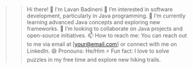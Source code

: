 >>Hi there! 👋 I'm Lavan Badineni
>👀 I’m interested in software development, particularly in Java programming.
>🌱 I’m currently learning advanced Java concepts and exploring new frameworks.
>💞️ I’m looking to collaborate on Java projects and open-source initiatives.
>📫 How to reach me: You can reach out to me via email at [your@email.com] or connect with me on LinkedIn.
>😄 Pronouns: He/Him
>⚡ Fun fact: I love to solve puzzles in my free time and explore new hiking trails.


